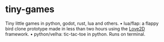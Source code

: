 # tiny-games
Tiny little games in python, godot, rust, lua and others.
• lua/flap: a flappy bird clone prototype made in less than two hours using the [Love2D](love2d.org) framework.
• python/velha: tic-tac-toe in python. Runs on terminal.
